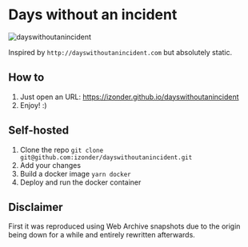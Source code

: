 # Days without an incident

![dayswithoutanincident](https://user-images.githubusercontent.com/1416966/38036492-1a8d38ac-32a7-11e8-9157-039b1a18bb04.png)

Inspired by `http://dayswithoutanincident.com` but absolutely static.

## How to

1) Just open an URL: https://izonder.github.io/dayswithoutanincident
2) Enjoy! :)

## Self-hosted

1) Clone the repo `git clone git@github.com:izonder/dayswithoutanincident.git`
2) Add your changes
3) Build a docker image `yarn docker`
4) Deploy and run the docker container

## Disclaimer

First it was reproduced using Web Archive snapshots due to the origin being down for a while and entirely rewritten afterwards.  
